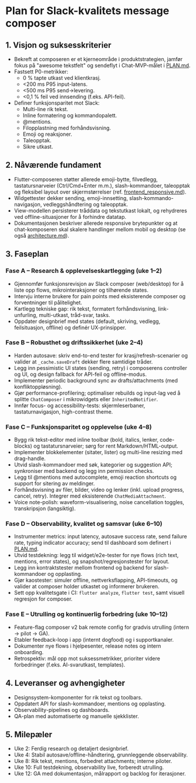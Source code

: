 # Plan for Slack-kvalitets message composer

## 1. Visjon og suksesskriterier
- Bekreft at composeren er et kjerneområde i produktstrategien, jamfør fokus på "awesome tekstfelt" og sendeflyt i Chat-MVP-målet i [PLAN.md](../PLAN.md).
- Fastsett P0-metrikker:
  - 0 % tapte utkast ved klientkrasj.
  - <200 ms P95 input-latens.
  - <500 ms P95 send→levering.
  - <0,1 % feil ved innsending (f.eks. API-feil).
- Definer funksjonsparitet mot Slack:
  - Multi-line rik tekst.
  - Inline formatering og kommandopalett.
  - @mentions.
  - Filopplastning med forhåndsvisning.
  - Emoji og reaksjoner.
  - Taleopptak.
  - Sikre utkast.

## 2. Nåværende fundament
- Flutter-composeren støtter allerede emoji-bytte, filvedlegg, tastatursnarveier (Ctrl/Cmd+Enter m.m.), slash-kommandoer, taleopptak og fleksibel layout over skjermstørrelser (ref. [frontend_responsive.md](./frontend_responsive.md)).
- Widgettester dekker sending, emoji-innsetting, slash-kommando-navigasjon, vedleggshåndtering og taleopptak.
- View-modellen persisterer tråddata og tekstutkast lokalt, og rehydreres ved offline-situasjoner for å forhindre datatap.
- Dokumentasjonen beskriver allerede responsive brytepunkter og at chat-komposeren skal skalere handlinger mellom mobil og desktop (se også [architecture.md](../architecture.md)).

## 3. Faseplan
### Fase A – Research & opplevelseskartlegging (uke 1–2)
- Gjennomfør funksjonsrevisjon av Slack composer (web/desktop) for å liste opp flows, mikrointeraksjoner og tilhørende states.
- Intervju interne brukere for pain points med eksisterende composer og forventninger til pålitelighet.
- Kartlegg tekniske gap: rik tekst, formatert forhåndsvisning, link-unfurling, multi-utkast, tråd-svar, tasks.
- Oppdater designbrief med states (default, skriving, vedlegg, feilsituasjon, offline) og definér UX-prinsipper.

### Fase B – Robusthet og driftssikkerhet (uke 2–4)
- Harden autosave: skriv end-to-end tester for krasj/refresh-scenarier og valider at `_cache.saveDraft` dekker flere samtidige tråder.
- Legg inn pessimistic UI states (sending, retry) i composerens controller og UI, og design fallback for API-feil og offline-modus.
- Implementer periodic background sync av drafts/attachments (med konfliktoppløsning).
- Gjør performance-profilering; optimaliser rebuilds og input-lag ved å splitte `ChatComposer` i mikrowidgets eller `InheritedNotifier`.
- Innfør focus- og accessibility-tests: skjermleserbaner, tastaturnavigasjon, high-contrast theme.

### Fase C – Funksjonsparitet og opplevelse (uke 4–8)
- Bygg rik tekst-editor med inline toolbar (bold, italics, lenker, code-blocks) og tastatursnarveier; sørg for rent Markdown/HTML-output.
- Implementer blokkelementer (sitater, lister) og multi-line resizing med drag-handle.
- Utvid slash-kommandoer med søk, kategorier og suggestion API; synkroniser med backend og legg inn permission checks.
- Legg til @mentions med autocomplete, emoji reaction shortcuts og support for sitering av meldinger.
- Forhåndsvisning av filer, bilder, video og lenker (inkl. upload progress, cancel, retry). Integrer med eksisterende `ChatMediaAttachment`.
- Voice note-polish: waveform-visualisering, noise cancellation toggles, transkripsjon (langsiktig).

### Fase D – Observability, kvalitet og samsvar (uke 6–10)
- Instrumenter metrics: input latency, autosave success rate, send failure rate, typing indicator accuracy; send til dashboard som definert i [PLAN.md](../PLAN.md).
- Utvid testdekning: legg til widget/e2e-tester for nye flows (rich text, mentions, error states), og snapshot/regresjonstester for layout.
- Legg inn kontraktstester mellom frontend og backend for slash-kommandoer og opplasting.
- Gjør kaostester: simuler offline, nettverksflapping, API-timeouts, og valider at composer holder utkastet og informerer brukeren.
- Sett opp kvalitetsgate i CI: `flutter analyze`, `flutter test`, samt visuell regresjon for composer.

### Fase E – Utrulling og kontinuerlig forbedring (uke 10–12)
- Feature-flag composer v2 bak remote config for gradvis utrulling (intern → pilot → GA).
- Etabler feedback-loop i app (internt dogfood) og i supportkanaler.
- Dokumenter nye flows i hjelpesenter, release notes og intern onboarding.
- Retrospektiv: mål opp mot suksessmetrikker, prioriter videre forbedringer (f.eks. AI-svarutkast, templates).

## 4. Leveranser og avhengigheter
- Designsystem-komponenter for rik tekst og toolbars.
- Oppdatert API for slash-kommandoer, mentions og opplasting.
- Observability-pipelines og dashboards.
- QA-plan med automatiserte og manuelle sjekklister.

## 5. Milepæler
- Uke 2: Ferdig research og detaljert designbrief.
- Uke 4: Stabil autosave/offline-håndtering, grunnleggende observability.
- Uke 8: Rik tekst, mentions, forbedret attachments; interne piloter.
- Uke 10: Full testdekning, observability live, forberedt utrulling.
- Uke 12: GA med dokumentasjon, målrapport og backlog for iterasjoner.
